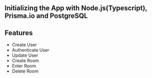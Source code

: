 <h2>Initializing the App with Node.js(Typescript), Prisma.io and PostgreSQL</h2>

<h2>Features</h2>
  <ul>
    <li>Create User</li>
    <li>Authenticate User</li>
    <li>Update User</li>
    <li>Create Room</li>
    <li>Enter Room</li>
    <li>Delete Room</li>
    <!-- <li>Delete User</li> -->
    <!-- <li>Read All Users</li> -->
    <!-- <li>Read All Rooms</li> -->
    <!-- <li>Read Unique Room</li> -->
    <!--  
    <li></li>
    <li></li>
    <li></li>
    <li></li> 
    -->
  </ul>

